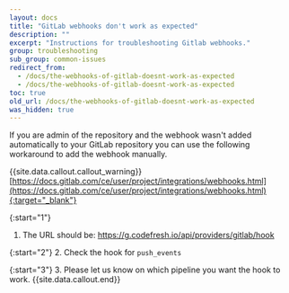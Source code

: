 ```yaml
---
layout: docs
title: "GitLab webhooks don't work as expected"
description: ""
excerpt: "Instructions for troubleshooting Gitlab webhooks."
group: troubleshooting
sub_group: common-issues
redirect_from:
  - /docs/the-webhooks-of-gitlab-doesnt-work-as-expected
  - /docs/the-webhooks-of-gitlab-doesnt-work-as-expected
toc: true
old_url: /docs/the-webhooks-of-gitlab-doesnt-work-as-expected
was_hidden: true
---
```

If you are admin of the repository and the webhook wasn't added automatically to your GitLab repository you can use the following workaround to add the webhook manually. 

{{site.data.callout.callout_warning}}
[https://docs.gitlab.com/ce/user/project/integrations/webhooks.html](https://docs.gitlab.com/ce/user/project/integrations/webhooks.html){:target="_blank"} 

{:start="1"}
1. The URL should be: https://g.codefresh.io/api/providers/gitlab/hook

{:start="2"}
2. Check the hook for `push_events`

{:start="3"} 
3. Please let us know on which pipeline you want the hook to work.
{{site.data.callout.end}}
